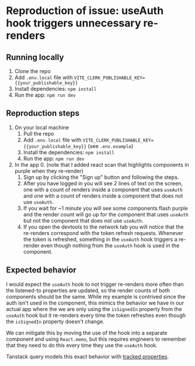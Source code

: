 # Reproduction of issue: useAuth hook triggers unnecessary re-renders

## Running locally

1. Clone the repo
2. Add `.env.local` file with `VITE_CLERK_PUBLISHABLE_KEY={{your_publishable_key}}`
3. Install dependencies: `npm install`
4. Run the app: `npm run dev`

## Reproduction steps

1. On your local machine
   1. Pull the repo
   2. Add `.env.local` file with `VITE_CLERK_PUBLISHABLE_KEY={{your_publishable_key}}` (see `.env.example`)
   3. Install the dependencies: `npm install`
   4. Run the app: `npm run dev`
2. In the app
   0. (note that I added react scan that highlights components in purple when they re-render)
   1. Sign up by clicking the "Sign up" button and following the steps.
   2. After you have logged in you will see 2 lines of text on the screen, one with a count of renders inside a component that uses `useAuth` and one with a count of renders inside a component that does not use `useAuth`.
   3. If you wait for ~1 minute you will see some components flash purple and the render count will go up for the component that uses `useAuth` but not the component that does not use `useAuth`.
   4. If you open the devtools to the network tab you will notice that the re-renders correspond with the token refresh requests. Whenever the token is refreshed, something in the `useAuth` hook triggers a re-render even though nothing from the `useAuth` hook is used in the component.

## Expected behavior


I would expect the `useAuth` hook to not trigger re-renders more often than the listened-to properties are updated, so the render counts of both components should be the same. While my example is contrived since the auth isn't used in the component, this mimics the behavior we have in our actual app where the we are only using the `isSignedIn` property from the `useAuth` hook but it re-renders every time the token refreshes even though the `isSignedIn` property doesn't change.

We can mitigate this by moving the use of the hook into a separate component and using `React.memo`, but this requires engineers to remember that they need to do this every time they use the `useAuth` hook.

Tanstack query models this exact behavior with [tracked properties](https://tanstack.com/query/latest/docs/framework/react/guides/render-optimizations#tracked-properties).

